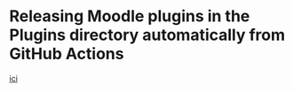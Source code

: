 # Releasing Moodle plugins in the Plugins directory automatically from GitHub Actions

[ici](https://github.com/moodlehq/moodle-plugin-release)
